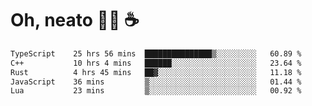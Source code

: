 # Oh, neato 🧑‍💻 ☕

<!--START_SECTION:waka-->

```txt
TypeScript    25 hrs 56 mins  ███████████████▒░░░░░░░░░   60.89 %
C++           10 hrs 4 mins   ██████░░░░░░░░░░░░░░░░░░░   23.64 %
Rust          4 hrs 45 mins   ██▓░░░░░░░░░░░░░░░░░░░░░░   11.18 %
JavaScript    36 mins         ▒░░░░░░░░░░░░░░░░░░░░░░░░   01.44 %
Lua           23 mins         ▒░░░░░░░░░░░░░░░░░░░░░░░░   00.92 %
```

<!--END_SECTION:waka-->
